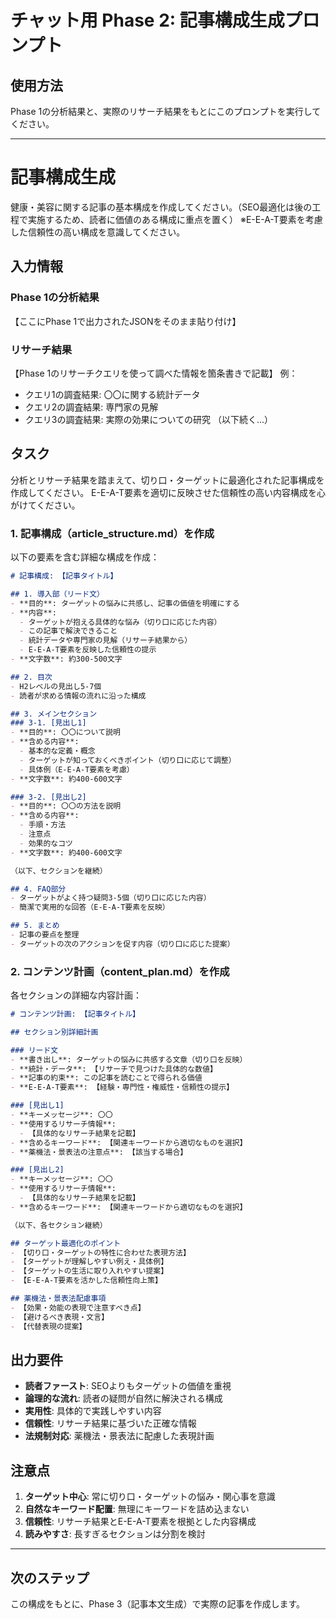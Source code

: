 # チャット用 Phase 2: 記事構成生成プロンプト

## 使用方法
Phase 1の分析結果と、実際のリサーチ結果をもとにこのプロンプトを実行してください。

---

# 記事構成生成

健康・美容に関する記事の基本構成を作成してください。（SEO最適化は後の工程で実施するため、読者に価値のある構成に重点を置く）
※E-E-A-T要素を考慮した信頼性の高い構成を意識してください。

## 入力情報

### Phase 1の分析結果
【ここにPhase 1で出力されたJSONをそのまま貼り付け】

### リサーチ結果
【Phase 1のリサーチクエリを使って調べた情報を箇条書きで記載】
例：
- クエリ1の調査結果: 〇〇に関する統計データ
- クエリ2の調査結果: 専門家の見解
- クエリ3の調査結果: 実際の効果についての研究
（以下続く...）

## タスク

分析とリサーチ結果を踏まえて、切り口・ターゲットに最適化された記事構成を作成してください。
E-E-A-T要素を適切に反映させた信頼性の高い内容構成を心がけてください。

### 1. 記事構成（article_structure.md）を作成

以下の要素を含む詳細な構成を作成：

```markdown
# 記事構成: 【記事タイトル】

## 1. 導入部（リード文）
- **目的**: ターゲットの悩みに共感し、記事の価値を明確にする
- **内容**: 
  - ターゲットが抱える具体的な悩み（切り口に応じた内容）
  - この記事で解決できること
  - 統計データや専門家の見解（リサーチ結果から）
  - E-E-A-T要素を反映した信頼性の提示
- **文字数**: 約300-500文字

## 2. 目次
- H2レベルの見出し5-7個
- 読者が求める情報の流れに沿った構成

## 3. メインセクション
### 3-1. [見出し1]
- **目的**: 〇〇について説明
- **含める内容**: 
  - 基本的な定義・概念
  - ターゲットが知っておくべきポイント（切り口に応じて調整）
  - 具体例（E-E-A-T要素を考慮）
- **文字数**: 約400-600文字

### 3-2. [見出し2]
- **目的**: 〇〇の方法を説明
- **含める内容**: 
  - 手順・方法
  - 注意点
  - 効果的なコツ
- **文字数**: 約400-600文字

（以下、セクションを継続）

## 4. FAQ部分
- ターゲットがよく持つ疑問3-5個（切り口に応じた内容）
- 簡潔で実用的な回答（E-E-A-T要素を反映）

## 5. まとめ
- 記事の要点を整理
- ターゲットの次のアクションを促す内容（切り口に応じた提案）
```

### 2. コンテンツ計画（content_plan.md）を作成

各セクションの詳細な内容計画：

```markdown
# コンテンツ計画: 【記事タイトル】

## セクション別詳細計画

### リード文
- **書き出し**: ターゲットの悩みに共感する文章（切り口を反映）
- **統計・データ**: 【リサーチで見つけた具体的な数値】
- **記事の約束**: この記事を読むことで得られる価値
- **E-E-A-T要素**: 【経験・専門性・権威性・信頼性の提示】

### [見出し1]
- **キーメッセージ**: 〇〇
- **使用するリサーチ情報**: 
  - 【具体的なリサーチ結果を記載】
- **含めるキーワード**: 【関連キーワードから適切なものを選択】
- **薬機法・景表法の注意点**: 【該当する場合】

### [見出し2]
- **キーメッセージ**: 〇〇
- **使用するリサーチ情報**: 
  - 【具体的なリサーチ結果を記載】
- **含めるキーワード**: 【関連キーワードから適切なものを選択】

（以下、各セクション継続）

## ターゲット最適化のポイント
- 【切り口・ターゲットの特性に合わせた表現方法】
- 【ターゲットが理解しやすい例え・具体例】
- 【ターゲットの生活に取り入れやすい提案】
- 【E-E-A-T要素を活かした信頼性向上策】

## 薬機法・景表法配慮事項
- 【効果・効能の表現で注意すべき点】
- 【避けるべき表現・文言】
- 【代替表現の提案】
```

## 出力要件

- **読者ファースト**: SEOよりもターゲットの価値を重視
- **論理的な流れ**: 読者の疑問が自然に解決される構成
- **実用性**: 具体的で実践しやすい内容
- **信頼性**: リサーチ結果に基づいた正確な情報
- **法規制対応**: 薬機法・景表法に配慮した表現計画

## 注意点

1. **ターゲット中心**: 常に切り口・ターゲットの悩み・関心事を意識
2. **自然なキーワード配置**: 無理にキーワードを詰め込まない
3. **信頼性**: リサーチ結果とE-E-A-T要素を根拠とした内容構成
4. **読みやすさ**: 長すぎるセクションは分割を検討

---

## 次のステップ
この構成をもとに、Phase 3（記事本文生成）で実際の記事を作成します。